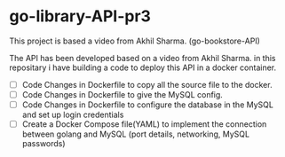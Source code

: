 # go-library-API-pr3
This project is based a video from Akhil Sharma. (go-bookstore-API)

The API has been developed based on a video from Akhil Sharma. in this repositary i have building a code to deploy this API in a docker container.

- [ ] Code Changes in Dockerfile to copy all the source file to the docker.
- [ ] Code Changes in Dockerfile to give the MySQL config.
- [ ] Code Changes in Dockerfile to configure the database in the MySQL and set up login credentials
- [ ] Create a Docker Compose file(YAML) to implement the connection between golang and MySQL (port details, networking, MySQL passwords)
